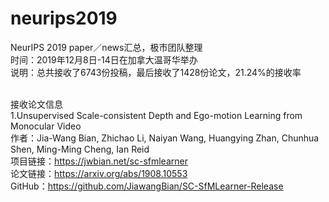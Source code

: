 # neurips2019
NeurIPS 2019 paper／news汇总，极市团队整理<br>
时间：2019年12月8日-14日在加拿大温哥华举办<br>
说明：总共接收了6743份投稿，最后接收了1428份论文，21.24%的接收率<br><br>

接收论文信息<br>
1.Unsupervised Scale-consistent Depth and Ego-motion Learning from Monocular Video<br>
作者：Jia-Wang Bian, Zhichao Li, Naiyan Wang, Huangying Zhan, Chunhua Shen, Ming-Ming Cheng, Ian Reid<br>
项目链接：https://jwbian.net/sc-sfmlearner<br>
论文链接：https://arxiv.org/abs/1908.10553<br>
GitHub：https://github.com/JiawangBian/SC-SfMLearner-Release<br>


